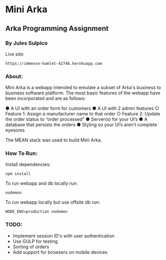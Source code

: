 # Mini Arka
## Arka Programming Assignment
### By Jules Sulpico
Live site:
```
https://immense-hamlet-42746.herokuapp.com
```

### About:
Mini Arka is a webapp intended to emulate a subset of Arka's business to business software platform. The most basic features of the webapp have been incorporated and are as follows:

● A UI with an order form for customers
● A UI with 2 admin features
  ○ Feature 1: Assign a manufacturer name to that order
  ○ Feature 2: Update the order status to “order processed”
● Server(s) for your UI’s
● A database that persists the orders
● Styling so your UI’s aren’t complete eyesores

The MEAN stack was used to build Mini Arka.   

### How To Run:
Install dependencies:
```
npm install
```

To run webapp and db locally run:
```
nodemon
```

To run webapp locally but use offsite db run:
```
NODE_ENV=production nodemon
```

### TODO:
- Implement session ID's with user authentication
- Use GULP for testing
- Sorting of orders
- Add support for browsers on mobile devices
